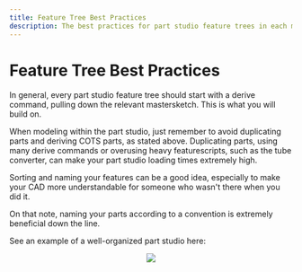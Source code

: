 ```yaml
---
title: Feature Tree Best Practices
description: The best practices for part studio feature trees in each mechanism document.
---
```


# Feature Tree Best Practices

In general, every part studio feature tree should start with a derive command, pulling down the relevant mastersketch. This is what you will build on. 

When modeling within the part studio, just remember to avoid duplicating parts and deriving COTS parts, as stated above. Duplicating parts, using many derive commands or overusing heavy featurescripts, such as the tube converter, can make your part studio loading times extremely high.

Sorting and naming your features can be a good idea, especially to make your CAD more understandable for someone who wasn't there when you did it.

On that note, naming your parts according to a convention is extremely beneficial down the line.

See an example of a well-organized part studio here:

<center><img src="/img/best-practices/part-studio-2.webp"></center>

<br>